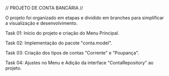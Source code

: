 
// PROJETO DE CONTA BANCÁRIA //

O projeto foi organizado em etapas e dividido em branches para simplificar a visualização e desenvolvimento.

Task 01: Início do projeto e criação do Menu Principal.

Task 02: Implementação do pacote "conta.model".

Task 03: Criação dos tipos de contas "Corrente" e "Poupança".

Task 04: Ajustes no Menu e Adição da interface "ContaRepository" ao projeto.
